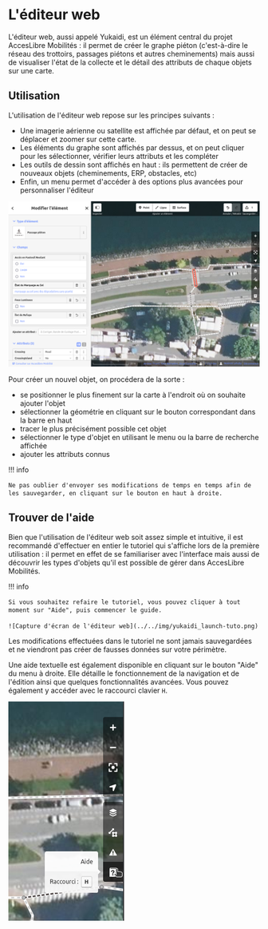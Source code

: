 # L'éditeur web

L'éditeur web, aussi appelé Yukaidi, est un élément central du projet AccesLibre Mobilités : il permet de créer le graphe piéton (c'est-à-dire le réseau des trottoirs, passages piétons et autres cheminements) mais aussi de visualiser l'état de la collecte et le détail des attributs de chaque objets sur une carte.

## Utilisation

L'utilisation de l'éditeur web repose sur les principes suivants :

* Une imagerie aérienne ou satellite est affichée par défaut, et on peut se déplacer et zoomer sur cette carte.
* Les éléments du graphe sont affichés par dessus, et on peut cliquer pour les sélectionner, vérifier leurs attributs et les compléter
* Les outils de dessin sont affichés en haut : ils permettent de créer de nouveaux objets (cheminements, ERP, obstacles, etc)
* Enfin, un menu permet d'accéder à des options plus avancées pour personnaliser l'éditeur

![Capture d'écran de l'éditeur web](../../img/yukaidi_presentation.png)

Pour créer un nouvel objet, on procédera de la sorte :

* se positionner le plus finement sur la carte à l'endroit où on souhaite ajouter l'objet
* sélectionner la géométrie en cliquant sur le bouton correspondant dans la barre en haut
* tracer le plus précisément possible cet objet
* sélectionner le type d'objet en utilisant le menu ou la barre de recherche affichée
* ajouter les attributs connus

!!! info

    Ne pas oublier d'envoyer ses modifications de temps en temps afin de les sauvegarder, en cliquant sur le bouton en haut à droite.

## Trouver de l'aide

Bien que l'utilisation de l'éditeur web soit assez simple et intuitive, il est recommandé d'effectuer en entier le tutoriel qui s'affiche lors de la première utilisation : il permet en effet de se familiariser avec l'interface mais aussi de découvrir les types d'objets qu'il est possible de gérer dans AccesLibre Mobilités.

!!! info

    Si vous souhaitez refaire le tutoriel, vous pouvez cliquer à tout moment sur "Aide", puis commencer le guide.

    ![Capture d'écran de l'éditeur web](../../img/yukaidi_launch-tuto.png)


Les modifications effectuées dans le tutoriel ne sont jamais sauvegardées et ne viendront pas créer de fausses données sur votre périmètre.

Une aide textuelle est également disponible en cliquant sur le bouton "Aide" du menu à droite. Elle détaille le fonctionnement de la navigation et de l'édition ainsi que quelques fonctionnalités avancées.
Vous pouvez également y accéder avec le raccourci clavier `H`.

![Capture d'écran de l'éditeur web](../../img/yukaidi_help-menu.png)
